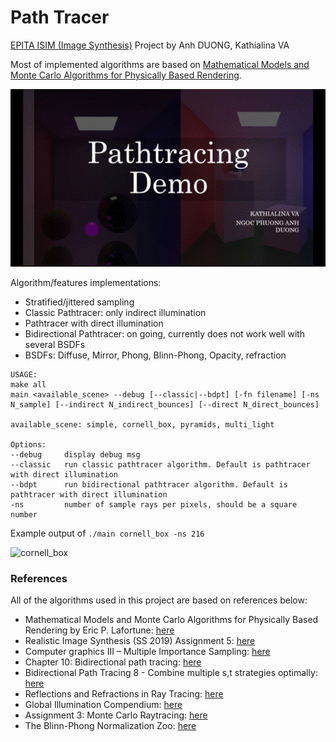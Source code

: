 # Path Tracer
[EPITA ISIM (Image Synthesis)](http://jo.fabrizio.free.fr/teaching/synt/index.php) Project by Anh DUONG, Kathialina VA

Most of implemented algorithms are based on [Mathematical Models and Monte Carlo Algorithms for Physically Based Rendering](https://graphics.cs.kuleuven.be/publications/ERICLPHD/index.html).

![demo](./output_example/demo.GIF)

Algorithm/features implementations:
- Stratified/jittered sampling
- Classic Pathtracer: only indirect illumination
- Pathtracer with direct illumination
- Bidirectional Pathtracer: on going, currently does not work well with several BSDFs
- BSDFs: Diffuse, Mirror, Phong, Blinn-Phong, Opacity, refraction

```
USAGE:
make all
main <available_scene> --debug [--classic|--bdpt] [-fn filename] [-ns N_sample] [--indirect N_indirect_bounces] [--direct N_direct_bounces]

available_scene: simple, cornell_box, pyramids, multi_light

Options:
--debug     display debug msg
--classic   run classic pathtracer algorithm. Default is pathtracer with direct illumination
--bdpt      run bidirectional pathtracer algorithm. Default is pathtracer with direct illumination
-ns         number of sample rays per pixels, should be a square number

```
Example output of 
```./main cornell_box -ns 216```

![cornell_box](./output_example/output.jpg)

### References
All of the algorithms used in this project are based on references below:
 - Mathematical Models and Monte Carlo Algorithms for Physically Based Rendering by Eric P. Lafortune: [here](https://graphics.cs.kuleuven.be/publications/ERICLPHD/index.html)
 - Realistic Image Synthesis (SS 2019) Assignment 5: [here](https://graphics.cg.uni-saarland.de/courses/ris-2019/assignments/assignment_nee_mis.pdf)
 - Computer graphics III – Multiple Importance Sampling: [here](https://cgg.mff.cuni.cz/~jaroslav/teaching/2015-npgr010/slides/06%20-%20npgr010-2015%20-%20MIS.pdf)
 - Chapter 10: Bidirectional path tracing: [here](https://graphics.stanford.edu/courses/cs348b-03/papers/veach-chapter10.pdf)
 - Bidirectional Path Tracing 8 - Combine multiple s,t strategies optimally: [here](hhttp://rendering-memo.blogspot.com/2016/03/bidirectional-path-tracing-8-combine.html)
 - Reflections and Refractions in Ray Tracing: [here](https://graphics.stanford.edu/courses/cs148-10-summer/docs/2006--degreve--reflection_refraction.pdf)
 - Global Illumination Compendium: [here](https://people.cs.kuleuven.be/~philip.dutre/GI/TotalCompendium.pdf)
 - Assignment 3: Monte Carlo Raytracing: [here](https://canvas.dartmouth.edu/courses/20530/assignments/101949)
 - The Blinn-Phong Normalization Zoo: [here](http://www.thetenthplanet.de/archives/255)
 
 